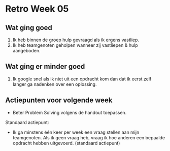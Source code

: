 # Retro Week 05

## Wat ging goed
1. Ik heb binnen de groep hulp gevraagd als ik ergens vastliep.
2. Ik heb teamgenoten geholpen wanneer zij vastliepen & hulp aangeboden.

## Wat ging er minder goed
1. Ik google snel als ik niet uit een opdracht kom dan dat ik eerst zelf langer ga nadenken over een oplossing.

## Actiepunten voor volgende week
* Beter Problem Solving volgens de handout toepassen.

Standaard actiepunt:
* Ik ga minstens één keer per week een vraag stellen aan mijn teamgenoten. Als ik geen vraag heb, vraag ik hoe anderen een bepaalde opdracht hebben uitgevoerd. (standaard actiepunt)

